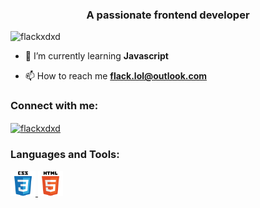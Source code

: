
<h3 align="center">A passionate frontend developer</h3>

<p align="left"> <img src="https://komarev.com/ghpvc/?username=flackxdxd&label=Profile%20views&color=0e75b6&style=flat" alt="flackxdxd" /> </p>

- 🌱 I’m currently learning **Javascript**

- 📫 How to reach me **flack.lol@outlook.com**

<h3 align="left">Connect with me:</h3>
<p align="left">
<a href="https://twitter.com/flackxdxd" target="blank"><img align="center" src="https://raw.githubusercontent.com/rahuldkjain/github-profile-readme-generator/master/src/images/icons/Social/twitter.svg" alt="flackxdxd" height="30" width="40" /></a>
</p>

<h3 align="left">Languages and Tools:</h3>
<p align="left"> <a href="https://www.w3schools.com/css/" target="_blank" rel="noreferrer"> <img src="https://raw.githubusercontent.com/devicons/devicon/master/icons/css3/css3-original-wordmark.svg" alt="css3" width="40" height="40"/> </a> <a href="https://www.w3.org/html/" target="_blank" rel="noreferrer"> <img src="https://raw.githubusercontent.com/devicons/devicon/master/icons/html5/html5-original-wordmark.svg" alt="html5" width="40" height="40"/> </a> </p>
